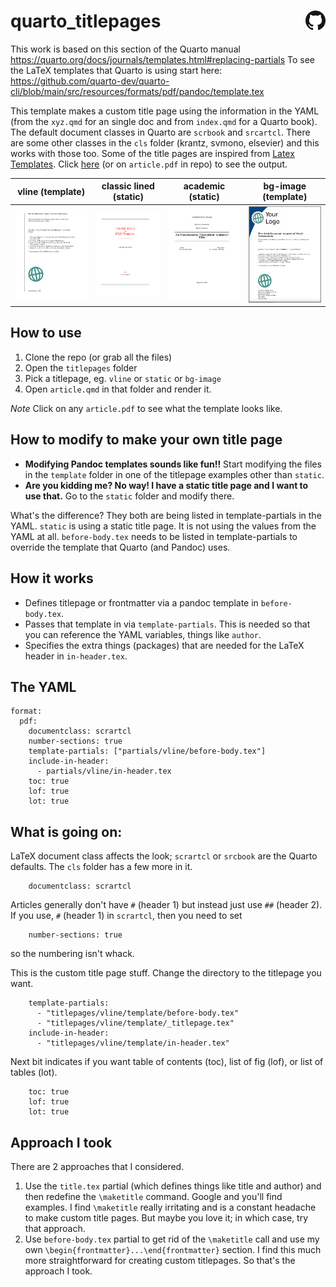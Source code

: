 # quarto_titlepages <a href="https://github.com/nmfs-opensci/quarto_titlepages"><img src="https://raw.githubusercontent.com/nmfs-opensci/assets/main/images/GitHub-Mark-32px.png" align="right"/></a>

This work is based on this section of the Quarto manual <https://quarto.org/docs/journals/templates.html#replacing-partials> To see the LaTeX templates that Quarto is using start here: <https://github.com/quarto-dev/quarto-cli/blob/main/src/resources/formats/pdf/pandoc/template.tex>

This template makes a custom title page using the information in the YAML (from the `xyz.qmd` for an single doc and from `index.qmd` for a Quarto book). The default document classes in Quarto are `scrbook` and `srcartcl`. There are some other classes in the `cls` folder (krantz, svmono, elsevier) and this works with those too. Some of the title pages are inspired from [Latex Templates](http://www.latextemplates.com/cat/title-pages#google_vignette). Click [here](https://github.com/nmfs-opensci/quarto_titlepages/blob/e1384fabc59772a1211a693eca7b6490c68f9939/article.pdf) (or on `article.pdf` in repo) to see the output.

|                                                               vline (template)                                                                |                                                            classic lined (static)                                                             |                                                               academic (static)                                                               |      bg-image (template)       |
|:-------------------:|:----------------:|:----------------:|:-------------:|
| <a href="https://nmfs-opensci.github.io/quarto_titlepages/images/paste-CC55A28D.png"><img src="./images/paste-CC55A28D.png" width="200"/></a> | <a href="https://nmfs-opensci.github.io/quarto_titlepages/images/paste-309BEAEA.png"><img src="./images/paste-309BEAEA.png" width="200"/></a> | <a href="https://nmfs-opensci.github.io/quarto_titlepages/images/paste-CD5ECC9C.png"><img src="./images/paste-CD5ECC9C.png" width="200"/></a> | <a href="https://nmfs-opensci.github.io/quarto_titlepages/images/paste-782C7459.png"><img src="./images/paste-782C7459.png" width="200"/></a> |

## How to use

1.  Clone the repo (or grab all the files)
2.  Open the `titlepages` folder
3.  Pick a titlepage, eg. `vline` or `static` or `bg-image`
4.  Open `article.qmd` in that folder and render it.

*Note* Click on any `article.pdf` to see what the template looks like.

## How to modify to make your own title page

-   **Modifying Pandoc templates sounds like fun!!** Start modifying the files in the `template` folder in one of the titlepage examples other than `static`.
-   **Are you kidding me? No way! I have a static title page and I want to use that.** Go to the `static` folder and modify there.

What's the difference? They both are being listed in template-partials in the YAML. `static` is using a static title page. It is not using the values from the YAML at all. `before-body.tex` needs to be listed in template-partials to override the template that Quarto (and Pandoc) uses.

## How it works

-   Defines titlepage or frontmatter via a pandoc template in `before-body.tex`.
-   Passes that template in via `template-partials`. This is needed so that you can reference the YAML variables, things like `author`.
-   Specifies the extra things (packages) that are needed for the LaTeX header in `in-header.tex`.

## The YAML

    format:
      pdf:
        documentclass: scrartcl 
        number-sections: true
        template-partials: ["partials/vline/before-body.tex"]
        include-in-header: 
          - partials/vline/in-header.tex
        toc: true
        lof: true
        lot: true

## What is going on:

LaTeX document class affects the look; `scrartcl` or `srcbook` are the Quarto defaults. The `cls` folder has a few more in it.

        documentclass: scrartcl

Articles generally don't have `#` (header 1) but instead just use `##` (header 2). If you use, `#` (header 1) in `scrartcl`, then you need to set

        number-sections: true 

so the numbering isn't whack.

This is the custom title page stuff. Change the directory to the titlepage you want.

        template-partials:
          - "titlepages/vline/template/before-body.tex"
          - "titlepages/vline/template/_titlepage.tex" 
        include-in-header: 
          - "titlepages/vline/template/in-header.tex"

Next bit indicates if you want table of contents (toc), list of fig (lof), or list of tables (lot).

        toc: true
        lof: true
        lot: true

## Approach I took

There are 2 approaches that I considered.

1.  Use the `title.tex` partial (which defines things like title and author) and then redefine the `\maketitle` command. Google and you'll find examples. I find `\maketitle` really irritating and is a constant headache to make custom title pages. But maybe you love it; in which case, try that approach.
2.  Use `before-body.tex` partial to get rid of the `\maketitle` call and use my own `\begin{frontmatter}...\end{frontmatter}` section. I find this much more straightforward for creating custom titlepages. So that's the approach I took.
